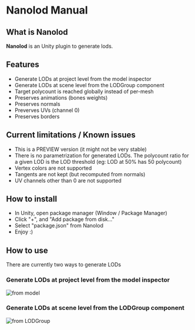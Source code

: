 # Nanolod Manual

## What is Nanolod

**Nanolod** is an Unity plugin to generate lods.

## Features

* Generate LODs at project level from the model inspector
* Generate LODs at scene level from the LODGroup component
* Target polycount is reached globally instead of per-mesh
* Preserves animations (bones weights)
* Preserves normals
* Preverves UVs (channel 0)
* Preserves borders

## Current limitations / Known issues

* This is a PREVIEW version (it might not be very stable)
* There is no parametrization for generated LODs. The polycount ratio for a given LOD is the LOD threshold (eg: LOD at 50% has 50 polycount)
* Vertex colors are not supported
* Tangents are not kept (but recomputed from normals)
* UV channels other than 0 are not supported

## How to install

* In Unity, open package manager (Window / Package Manager)
* Click "+", and "Add package from disk..."
* Select "package.json" from Nanolod
* Enjoy :)

## How to use

There are currently two ways to generate LODs

### Generate LODs at project level from the model inspector

![from model](nanolod/Manual/modelimporter.png)

### Generate LODs at scene level from the LODGroup component

![from LODGroup](nanolod/Manual/lodgroup.png)